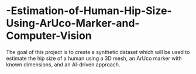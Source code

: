 # -Estimation-of-Human-Hip-Size-Using-ArUco-Marker-and-Computer-Vision
 The goal of this project is to create a synthetic dataset which will be used to estimate the hip size of a human  using a 3D mesh, an ArUco marker with known dimensions, and  an AI-driven approach.
